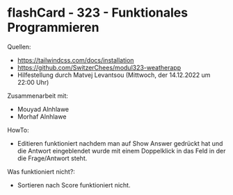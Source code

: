 # flashCard - 323 - Funktionales Programmieren
Quellen:
- https://tailwindcss.com/docs/installation
- https://github.com/SwitzerChees/modul323-weatherapp
- Hilfestellung durch Matvej Levantsou (Mittwoch, der 14.12.2022 um 22:00 Uhr)


Zusammenarbeit mit:
- Mouyad Alnhlawe
- Morhaf Alnhlawe

HowTo:
- Editieren funktioniert nachdem man auf Show Answer gedrückt hat und die Antwort eingeblendet wurde mit einem Doppelklick in das Feld in der die Frage/Antwort steht.

Was funktioniert nicht?:
- Sortieren nach Score funktioniert nicht.
